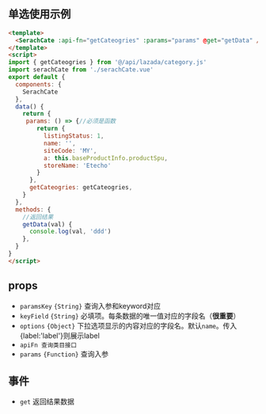 ## 单选使用示例
```html
<template>
  <SerachCate :api-fn="getCateogries" :params="params" @get="getData" />
</template>
<script>
import { getCateogries } from '@/api/lazada/category.js'
import serachCate from './serachCate.vue'
export default {
  components: {
    SerachCate
  },
  data() {
    return {
     params: () => {//必须是函数
        return {
          listingStatus: 1,
          name: '',
          siteCode: 'MY',
          a: this.baseProductInfo.productSpu,
          storeName: 'Etecho'
        }
      },
      getCateogries: getCateogries,
    }
  },
  methods: {
    //返回结果
    getData(val) {
      console.log(val, 'ddd')
    },
  }
}
</script>
```
## props
- `paramsKey` `{String}` 查询入参和keyword对应
- `keyField` `{String}` 必填项。每条数据的唯一值对应的字段名（**很重要**）
- `options` `{Object}` 下拉选项显示的内容对应的字段名。默认`name`。传入{label:'label'}则展示label
- `apiFn 查询类目接口`
- `params` `{Function}` 查询入参
## 事件
- `get` 返回结果数据